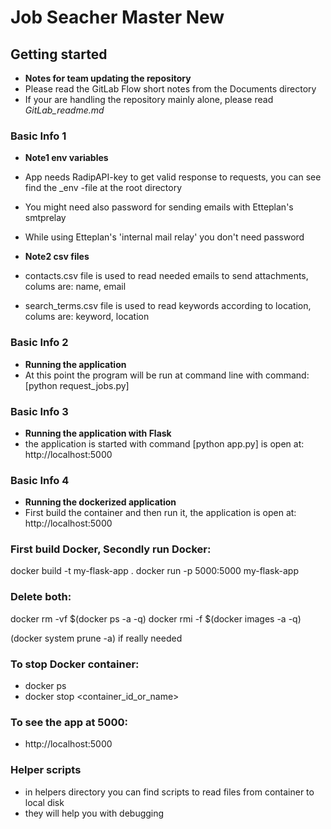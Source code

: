 # Job Seacher Master New

## Getting started

- **Notes for team updating the repository**
- Please read the GitLab Flow short notes from the Documents directory
- If your are handling the repository mainly alone, please read *GitLab_readme.md*

### Basic Info 1

- **Note1 env variables** 
- App needs RadipAPI-key to get valid response to requests, you can see find the _env -file at the root directory
- You might need also password for sending emails with Etteplan's smtprelay
- While using Etteplan's 'internal mail relay' you don't need password

- **Note2 csv files** 
- contacts.csv file is used to read needed emails to send attachments, colums are: name, email
- search_terms.csv file is used to read keywords according to location, colums are: keyword, location

### Basic Info 2
- **Running the application** 
- At this point the program will be run at command line with command: [python request_jobs.py]

### Basic Info 3
- **Running the application with Flask** 
- the application is started with command [python app.py] is open at: http://localhost:5000

### Basic Info 4
- **Running the dockerized application** 
- First build the container and then run it, the application is open at: http://localhost:5000

### First build Docker, Secondly run Docker:
docker build -t my-flask-app .
docker run -p 5000:5000 my-flask-app

### Delete both:
docker rm -vf $(docker ps -a -q)
docker rmi -f $(docker images -a -q)

(docker system prune -a) if really needed

### To stop Docker container:
- docker ps
- docker stop <container_id_or_name>

### To see the app at 5000:
- http://localhost:5000

### Helper scripts
- in helpers directory you can find scripts to read files from container to local disk
- they will help you with debugging
